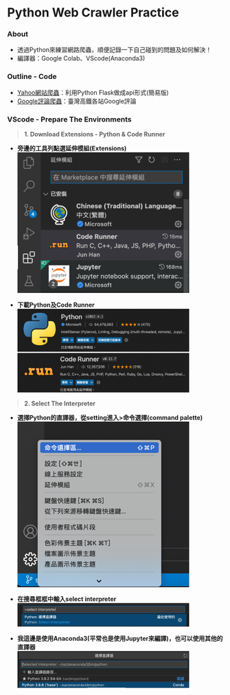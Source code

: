 # Python Web Crawler Practice
### **About**
* 透過Python來練習網路爬蟲，順便記錄一下自己碰到的問題及如何解決！
* 編譯器：Google Colab、VScode(Anaconda3)

### **Outline - Code**
* [Yahoo網站爬蟲](https://github.com/yuu0223/Python_WebCrawler/tree/main/Yahoo)：利用Python Flask做成api形式(簡易版)
* [Google評論爬蟲](https://github.com/yuu0223/Python_WebCrawler/tree/main/Google)：臺灣高鐵各站Google評論

### **VScode - Prepare The Environments**
> **1. Download Extensions - Python & Code Runner**
* **旁邊的工具列點選延伸模組(Extensions)** <br/>
  <img src="https://github.com/yuu0223/Python_WebCrawler/blob/main/Pictures/VScode_outline.png" width="400" alt="VScode_outline"/><br/>

* **下載Python及Code Runner** <br/>
  <img src="https://github.com/yuu0223/Python_WebCrawler/blob/main/Pictures/Extension_Python.png" width="400" alt="Python"/><br/>
  <img src="https://github.com/yuu0223/Python_WebCrawler/blob/main/Pictures/Extension_CodeRunner.png" width="400" alt="CodeRunner"/><br/>

> **2. Select The Interpreter**
* **選擇Python的直譯器，從setting進入>命令選擇(command palette)** <br/>
  <img src="https://github.com/yuu0223/Python_WebCrawler/blob/main/Pictures/select_interpreter.png" width="400" alt="select_interpreter"/><br/>
  
* **在搜尋框框中輸入select interpreter** <br/>
  <img src="https://github.com/yuu0223/Python_WebCrawler/blob/main/Pictures/select_interpreter2.png" width="400" alt="select_interpreter2"/><br/>
  
* **我這邊是使用Anaconda3(平常也是使用Jupyter來編譯)，也可以使用其他的直譯器** <br/>
  <img src="https://github.com/yuu0223/Python_WebCrawler/blob/main/Pictures/select_interpreter3.png" width="400" alt="select_interpreter3"/><br/>

